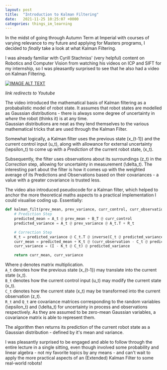```yaml
---
layout: post
title:  "Introduction to Kalman Filtering"
date:   2021-11-25 10:25:07 +0000
categories: things_im_learning
---
```


In the midst of going through Autumn Term at Imperial with courses of varying relevance to my future and applying for Masters programs, I decided to _finally_ take a look at what Kalman Filtering.

I was already familiar with Cyrill Stachniss' (very helpful) content on Robotics and Computer Vision from watching his videos on ICP and SIFT for my internship, so I was pleasantly surprised to see that he also had a video on Kalman Filtering.

[![IMAGE ALT TEXT](http://img.youtube.com/vi/E-6paM_Iwfc/0.jpg)](http://www.youtube.com/watch?v=E-6paM_Iwfc "Intro to Kalman Filtering")

*link redirects to Youtube*

The video introduced the mathematical basis of Kalman filtering as a probabalistic model of robot state. It assumes that robot states are modelled as Gaussian distributions - there is always some degree of uncertainty in _where_ the robot (thinks it) is at any time.<br>
Gaussian distributions are neat as they lend themselves to the various mathematical tricks that are used through the Kalman Filter. 

Somewhat logically, a Kalman filter uses the previous state \(x_{t-1}\) and the current control input \(u_t\), along with allowance for external uncertainty \(\epsilon_t\) to come up with a _Prediction_ of the current robot state, \(x_t\).

Subsequently, the filter uses observations about its surroundings \(z_t\) in the _Correction_ step, allowing for uncertainty in measurement \(\delta_t\). The interesting part about the filter is how it comes up with the weighted average of its Predictions and Observations based on their covariances - a value with a greater covariance is trusted less.

The video also introduced pseudocode for a Kalman filter, which helped to anchor the more theoretical maths aspects to a practical implementation I could visualise coding up. Essentially:

```python
def kalman_filt(prev_mean, prev_variance, curr_control, curr_observation):
    # Prediction Step 
    predicted_mean = A_t @ prev_mean + B_T @ curr_control
    predicted_variance = A_t @ prev_variance @ A_t.T + R_t

    # Correction Step
    K_t = predicted_variance @ C_t.T @ inverse(C_t @ predicted_variance @ C_t.T + Q_t)  # K_t, the kalman gain, determines how much to trust the predicted variance.
    curr_mean = predicted_mean + K_t @ (curr_observation - C_t @ predicted_mean)
    curr_variance = (I - K_t @ C_t) @ predicted_variance

    return curr_mean, curr_variance
```
Where `@` denotes matrix multiplication.<br>
`A_t` denotes how the previous state \(x_{t-1}\) may translate into the current state \(x_t\).
<br>
`B_t` denotes how the current control input \(u_t\) may modify the current state \(x_t\).
<br>
`C_t` denotes how the current state \(x_t\) may be transformed into the current observation \(z_t\).
<br>
`R_t` and `Q_t` are covariance matrices corresponding to the random variables \(\epsilon_t\) and \(\delta_t\) for uncertainty in process and observations respectively. As they are assumed to be zero-mean Gaussian variables, a covariance matrix is able to represent them.

The algorithm then returns its prediction of the current robot state as a Gaussian distribution - defined by it's mean and variance.

I was pleasantly surprised to be engaged and able to follow through the entire lecture in a single sitting, even though involved some probability and linear algebra - not my favorite topics by any means - and can't wait to apply the more practical aspects of an (Extended) Kalman Filter to some real-world robots!
